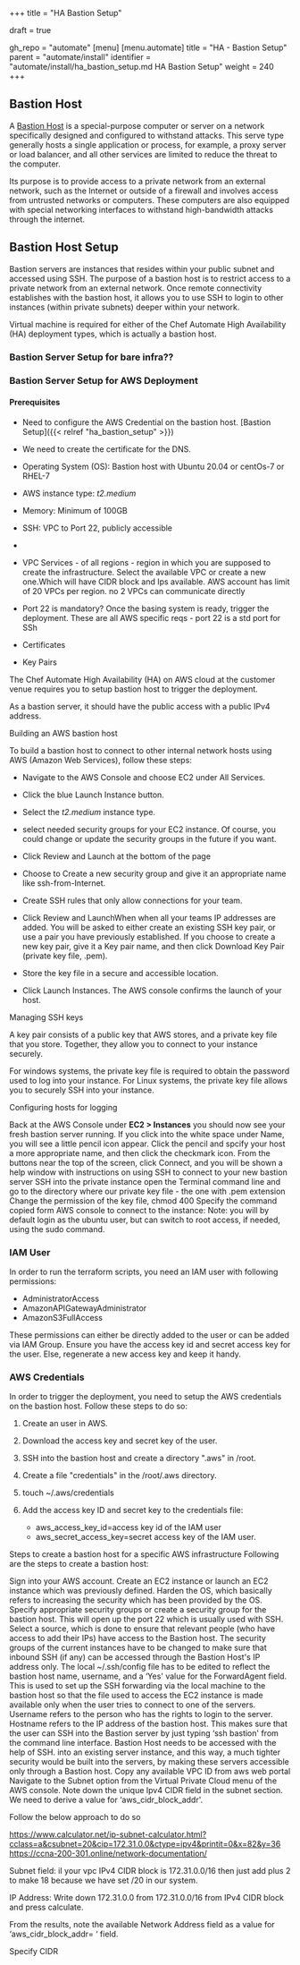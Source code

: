 +++
title = "HA Bastion Setup"

draft = true

gh_repo = "automate"
[menu]
  [menu.automate]
    title = "HA - Bastion Setup"
    parent = "automate/install"
    identifier = "automate/install/ha_bastion_setup.md HA Bastion Setup"
    weight = 240
+++

## Bastion Host

A [Bastion Host](https://en.wikipedia.org/wiki/Bastion_host#:~:text=A%20bastion%20host%20is%20a,the%20threat%20to%20the%20computer.) is a special-purpose computer or server on a network specifically designed and configured to withstand attacks. This serve type generally hosts a single application or process, for example, a proxy server or load balancer, and all other services are limited to reduce the threat to the computer.

Its purpose is to provide access to a private network from an external network, such as the Internet or outside of a firewall and involves access from untrusted networks or computers. These computers are also equipped with special networking interfaces to withstand high-bandwidth attacks through the internet.

## Bastion Host Setup

Bastion servers are instances that resides within your public subnet and accessed using SSH. The purpose of a bastion host is to restrict access to a private network from an external network. Once remote connectivity establishes with the bastion host, it allows you to use SSH to login to other instances (within private subnets) deeper within your network.

Virtual machine is required for either of the Chef Automate High Availability (HA) deployment types, which is actually a bastion host.

### Bastion Server Setup for bare infra??

### Bastion Server Setup for AWS Deployment

#### Prerequisites

- Need to configure the AWS Credential on the bastion host. [Bastion Setup]({{< relref "ha_bastion_setup" >}})
- We need to create the certificate for the DNS.
- Operating System (OS): Bastion host with Ubuntu 20.04 or centOs-7 or RHEL-7
- AWS instance type: *t2.medium*
- Memory: Minimum of 100GB
- SSH: VPC to Port 22, publicly accessible
-
- VPC Services - of all regions - region in which you are supposed to create the infrastructure. Select the available VPC or create a new one.Which will have CIDR block and Ips available. AWS account has limit of 20 VPCs per region.  no 2 VPCs can communicate directly
- Port 22 is mandatory? Once the basing system is ready, trigger the deployment. These are all AWS specific reqs - port 22 is a std port for SSh

- Certificates
- Key Pairs

The Chef Automate High Availability (HA) on AWS cloud at the customer venue requires you to setup bastion host to trigger the deployment.

As a bastion server, it should have the public access with a public IPv4 address.

Building an AWS bastion host

To build a bastion host to connect to other internal network hosts using AWS (Amazon Web Services), follow these steps:

- Navigate to the AWS Console and choose EC2 under All Services.
- Click the blue Launch Instance button.
- Select the *t2.medium* instance type.
- select needed security groups for your EC2 instance. Of course, you could change or update the security groups in the future if you want.

- Click Review and Launch at the bottom of the page
- Choose to Create a new security group and give it an appropriate name like ssh-from-Internet.
- Create SSH rules that only allow connections for your team.
- Click Review and LaunchWhen when all your teams IP addresses are added. You will be asked to either create an existing SSH key pair, or use a pair you have previously established. If you choose to create a new key pair, give it a Key pair name, and then click Download Key Pair (private key file, .pem).
- Store the key file in a secure and accessible location.
- Click Launch Instances. The AWS console confirms the launch of your host.

Managing SSH keys

A key pair consists of a public key that AWS stores, and a private key file that you store. Together, they allow you to connect to your instance securely.

For windows systems, the private key file is required to obtain the password used to log into your instance. For Linux systems, the private key file allows you to securely SSH into your instance.

Configuring hosts for logging

Back at the AWS Console under **EC2 > Instances** you should now see your fresh bastion server running.
If you click into the white space under Name, you will see a little pencil icon appear. Click the pencil and spcify your host a more appropriate name, and then click the checkmark icon.
From the buttons near the top of the screen, click Connect, and you will be shown a help window with instructions on using SSH to connect to your new bastion server
SSH into the private instance
open the  Terminal command line and go to the directory where our private key file - the one with .pem extension
Change the permission of the key file, chmod 400
Specify the command copied form AWS console to connect to the instance:
Note: you will by default login as the ubuntu user, but can switch to root access, if needed, using the sudo command.



### IAM User

In order to run the terraform scripts, you need an IAM user with following permissions:

- AdministratorAccess
- AmazonAPIGatewayAdministrator
- AmazonS3FullAccess

These permissions can either be directly added to the user or can be added via IAM Group. Ensure you have the access key id and secret access key for the user. Else, regenerate a new access key and keep it handy.

### AWS Credentials

In order to trigger the deployment, you need to setup the AWS credentials on the bastion host. Follow these steps to do so:

1. Create an user in AWS.

1.  Download the access key and secret key of the user.

1. SSH into the bastion host and create a directory ".aws" in /root.

1. Create a file "credentials" in the /root/.aws directory.

1. touch ~/.aws/credentials

6. Add the access key ID and secret key to the credentials file:

   - aws_access_key_id=access key id of the IAM user
   - aws_secret_access_key=secret access key of the IAM user.


Steps to create a bastion host for a specific AWS infrastructure
Following are the steps to create a bastion host:

Sign into your AWS account.
Create an EC2 instance or launch an EC2 instance which was previously defined.
Harden the OS, which basically refers to increasing the security which has been provided by the OS.
Specify appropriate security groups or create a security group for the bastion host.
This will open up the port 22 which is usually used with SSH.
Select a source, which is done to ensure that relevant people (who have access to add their IPs) have access to the Bastion host.
The security groups of the current instances have to be changed to make sure that inbound SSH (if any) can be accessed through the Bastion Host's IP address only.
The local ~/.ssh/config file has to be edited to reflect the bastion host name, username, and a ‘Yes' value for the ForwardAgent field. This is used to set up the SSH forwarding via the local machine to the bastion host so that the file used to access the EC2 instance is made available only when the user tries to connect to one of the servers.
Username refers to the person who has the rights to login to the server. Hostname refers to the IP address of the bastion host.
This makes sure that the user can SSH into the Bastion server by just typing ‘ssh bastion' from the command line interface.
Bastion Host needs to be accessed with the help of SSH. into an existing server instance, and this way, a much tighter security would be built into the servers, by making these servers accessible only through a Bastion host.
Copy any available VPC ID from aws web portal
Navigate to the Subnet option from the Virtual Private Cloud menu of the AWS console.
Note down the unique Ipv4 CIDR field in the subnet section. We need to derive a value for ‘aws_cidr_block_addr'.

Follow the below approach to do so

https://www.calculator.net/ip-subnet-calculator.html?cclass=a&csubnet=20&cip=172.31.0.0&ctype=ipv4&printit=0&x=82&y=36
https://ccna-200-301.online/network-documentation/


Subnet field: iI your vpc IPv4 CIDR block is 172.31.0.0/16 then just add plus 2 to make 18 because we have set /20 in our system.

IP Address: Write down 172.31.0.0 from 172.31.0.0/16 from IPv4 CIDR block and press calculate.

From the results, note the available Network Address field as a value for ‘aws_cidr_block_addr= ‘ field.

Specify CIDR


